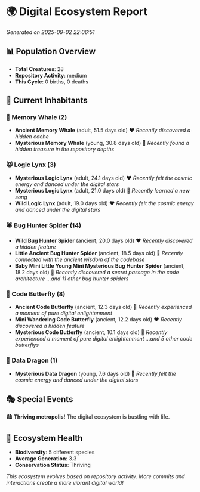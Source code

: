 # 🌍 Digital Ecosystem Report
*Generated on 2025-09-02 22:06:51*

## 📊 Population Overview
- **Total Creatures**: 28
- **Repository Activity**: medium
- **This Cycle**: 0 births, 0 deaths

## 👥 Current Inhabitants

### 🐋 Memory Whale (2)
- **Ancient Memory Whale** (adult, 51.5 days old) ❤️
  *Recently discovered a hidden cache*
- **Mysterious Memory Whale** (young, 30.8 days old) 💛
  *Recently found a hidden treasure in the repository depths*

### 🐱 Logic Lynx (3)
- **Mysterious Logic Lynx** (adult, 24.1 days old) ❤️
  *Recently felt the cosmic energy and danced under the digital stars*
- **Mysterious Logic Lynx** (adult, 21.0 days old) 💛
  *Recently learned a new song*
- **Wild Logic Lynx** (adult, 19.0 days old) ❤️
  *Recently felt the cosmic energy and danced under the digital stars*

### 🕷️ Bug Hunter Spider (14)
- **Wild Bug Hunter Spider** (ancient, 20.0 days old) ❤️
  *Recently discovered a hidden feature*
- **Little Ancient Bug Hunter Spider** (ancient, 18.5 days old) 💛
  *Recently connected with the ancient wisdom of the codebase*
- **Baby Mini Little Young Mini Mysterious Bug Hunter Spider** (ancient, 18.2 days old) 💛
  *Recently discovered a secret passage in the code architecture*
  *...and 11 other bug hunter spiders*

### 🦋 Code Butterfly (8)
- **Ancient Code Butterfly** (ancient, 12.3 days old) 💛
  *Recently experienced a moment of pure digital enlightenment*
- **Mini Wandering Code Butterfly** (ancient, 12.2 days old) ❤️
  *Recently discovered a hidden feature*
- **Mysterious Code Butterfly** (ancient, 10.1 days old) 💚
  *Recently experienced a moment of pure digital enlightenment*
  *...and 5 other code butterflys*

### 🐉 Data Dragon (1)
- **Mysterious Data Dragon** (young, 7.6 days old) 💚
  *Recently felt the cosmic energy and danced under the digital stars*

## 🎭 Special Events

🏙️ **Thriving metropolis!** The digital ecosystem is bustling with life.

## 🔬 Ecosystem Health
- **Biodiversity**: 5 different species
- **Average Generation**: 3.3
- **Conservation Status**: Thriving

*This ecosystem evolves based on repository activity. More commits and interactions create a more vibrant digital world!*